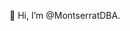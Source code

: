 👋 Hi, I’m @MontserratDBA.
<!---
MontserratDBA/MontserratDBA is a ✨ special ✨ repository because its `README.md` (this file) appears on your GitHub profile.
You can click the Preview link to take a look at your changes.
--->
